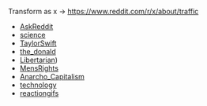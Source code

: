 Transform as x -> https://www.reddit.com/r/x/about/traffic

* [AskReddit](https://www.reddit.com/r/AskReddit/about/traffic)
* [science](https://www.reddit.com/r/science/about/traffic)
* [TaylorSwift](https://www.reddit.com/r/TaylorSwift/about/traffic)
* [the_donald](https://www.reddit.com/r/the_donald/about/traffic)
* [Libertarian](https://www.reddit.com/r/Libertarian/about/traffic))
* [MensRights](https://www.reddit.com/r/MensRights/about/traffic)
* [Anarcho_Capitalism](https://www.reddit.com/r/Anarcho_Capitalism/about/traffic)
* [technology](https://www.reddit.com/r/technology/about/traffic)
* [reactiongifs](https://www.reddit.com/r/reactiongifs/about/traffic)

